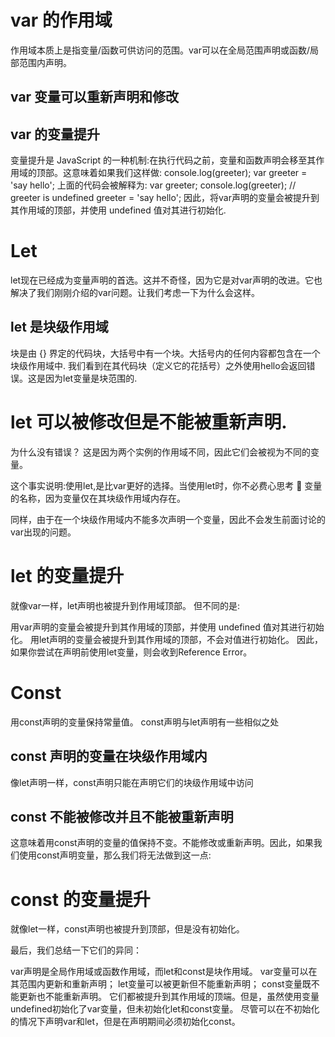 # var 的作用域
作用域本质上是指变量/函数可供访问的范围。var可以在全局范围声明或函数/局部范围内声明。
## var 变量可以重新声明和修改
## var 的变量提升
变量提升是 JavaScript 的一种机制:在执行代码之前，变量和函数声明会移至其作用域的顶部。这意味着如果我们这样做:
console.log(greeter);
var greeter = 'say hello';
上面的代码会被解释为:
var greeter;
console.log(greeter); // greeter is undefined
greeter = 'say hello';
因此，将var声明的变量会被提升到其作用域的顶部，并使用 undefined 值对其进行初始化.

# Let
let现在已经成为变量声明的首选。这并不奇怪，因为它是对var声明的改进。它也解决了我们刚刚介绍的var问题。让我们考虑一下为什么会这样。
## let 是块级作用域
块是由 {} 界定的代码块，大括号中有一个块。大括号内的任何内容都包含在一个块级作用域中.
我们看到在其代码块（定义它的花括号）之外使用hello会返回错误。这是因为let变量是块范围的.
# let 可以被修改但是不能被重新声明.
为什么没有错误？ 这是因为两个实例的作用域不同，因此它们会被视为不同的变量。

这个事实说明:使用let,是比var更好的选择。当使用let时，你不必费心思考 🤔 变量的名称，因为变量仅在其块级作用域内存在。

同样，由于在一个块级作用域内不能多次声明一个变量，因此不会发生前面讨论的var出现的问题。
# let 的变量提升
就像var一样，let声明也被提升到作用域顶部。
但不同的是:

用var声明的变量会被提升到其作用域的顶部，并使用 undefined 值对其进行初始化。
用let声明的变量会被提升到其作用域的顶部，不会对值进行初始化。
因此，如果你尝试在声明前使用let变量，则会收到Reference Error。
# Const
用const声明的变量保持常量值。 const声明与let声明有一些相似之处

## const 声明的变量在块级作用域内
像let声明一样，const声明只能在声明它们的块级作用域中访问

## const 不能被修改并且不能被重新声明
这意味着用const声明的变量的值保持不变。不能修改或重新声明。因此，如果我们使用const声明变量，那么我们将无法做到这一点:

# const 的变量提升
就像let一样，const声明也被提升到顶部，但是没有初始化。

最后，我们总结一下它们的异同：

var声明是全局作用域或函数作用域，而let和const是块作用域。
var变量可以在其范围内更新和重新声明； let变量可以被更新但不能重新声明； const变量既不能更新也不能重新声明。
它们都被提升到其作用域的顶端。但是，虽然使用变量undefined初始化了var变量，但未初始化let和const变量。
尽管可以在不初始化的情况下声明var和let，但是在声明期间必须初始化const。